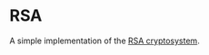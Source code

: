 # RSA

A simple implementation of the [RSA cryptosystem](https://en.wikipedia.org/wiki/RSA_(cryptosystem)).
